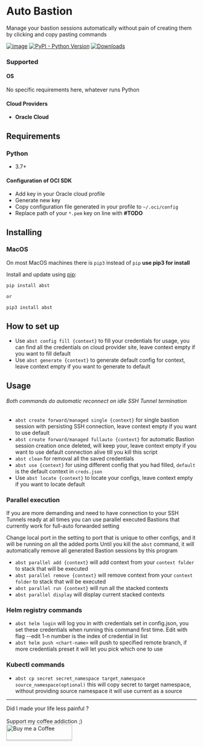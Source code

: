 # Auto Bastion

Manage your bastion sessions automatically without
pain of creating them by clicking and copy pasting commands

[![image](https://img.shields.io/pypi/v/abst.svg)](https://pypi.org/project/abst/)
[![PyPI - Python Version](https://img.shields.io/pypi/pyversions/abst)](https://pypi.org/project/abst/)
[![Downloads](https://pepy.tech/badge/abst)](https://pepy.tech/project/abst)

### Supported

#### OS

No specific requirements here, whatever runs Python

#### Cloud Providers

* **Oracle Cloud**

## Requirements

### Python

* 3.7+

#### Configuration of OCI SDK

* Add key in your Oracle cloud profile
* Generate new key
* Copy configuration file generated in your profile to `~/.oci/config`
* Replace path of your `*.pem` key on line with **#TODO**

## Installing

### MacOS

On most MacOS machines there is `pip3` instead of `pip` **use pip3 for install**

Install and update using [pip](https://pip.pypa.io/en/stable/quickstart/):

```bash
pip install abst

or

pip3 install abst
```

## How to set up

* Use `abst config fill {context}` to fill your credentials for usage, you can find all the
  credentials on
  cloud provider site, leave context empty if you want to fill default
* Use `abst generate {context}` to generate default config for context, leave context empty if you
  want to generate to
  default

## Usage

###### Both commands do automatic reconnect on idle SSH Tunnel termination

* `abst create forward/managed single {context}` for single bastion session with persisting SSH
  connection, leave
  context empty if you want to use default
* `abst create forward/managed fullauto {context}` for automatic Bastion session creation once
  deleted, will keep your,
  leave context empty if you want to use default
  connection alive till you kill this script
* `abst clean` for removal all the saved credentials
* `abst use {context}` for using different config that you had filled, `default` is the default
  context in `creds.json`
* Use `abst locate {context}` to locate your configs, leave context empty if you want to locate
  default

### Parallel execution

If you are more demanding and need to have connection to your SSH Tunnels ready at all times
you can use parallel executed Bastions that currently work for full-auto forwarded setting

Change local port in the setting to port that is unique to other configs, and it will be running on
all the added ports
Until you kill the `abst` command, it will automatically remove all generated Bastion sessions by
this program

* `abst parallel add {context}` will add context from your `context folder` to stack that will be
  executed
* `abst parallel remove {context}` will remove context from your `context folder` to stack that
  will be executed
* `abst parallel run {context}` will run all the stacked contexts
* `abst parallel display` will display current stacked contexts

### Helm registry commands

* `abst helm login` will log you in with credentials set in config.json, you set these credentials
  when running this command first time. Edit with flag --edit 1-n number is the index of credential
  in list
* `abst helm push <chart-name>` will push to specified remote branch, if more credentials preset it
  will let you pick which one to use

### Kubectl commands

* `abst cp secret secret_namespace target_namespace source_namespace(optional)` this will copy
  secret to target namespace, without providing source namespace it will use current as a source

<hr>
Did I made your life less painful ? 
<br>
<br>
Support my coffee addiction ;)
<br>
<a href="https://www.buymeacoffee.com/jiriotoupal" target="_blank"><img src="https://www.buymeacoffee.com/assets/img/custom_images/orange_img.png" alt="Buy me a Coffee" style="height: 41px !important;width: 174px !important;box-shadow: 0px 3px 2px 0px rgba(190, 190, 190, 0.5) !important;-webkit-box-shadow: 0px 3px 2px 0px rgba(190, 190, 190, 0.5) !important;" ></a>
